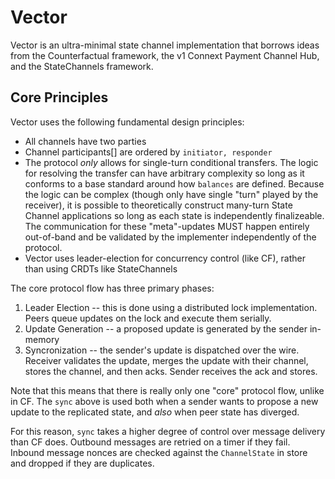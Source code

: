 # Vector
Vector is an ultra-minimal state channel implementation that borrows ideas from the Counterfactual framework, the v1 Connext Payment Channel Hub, and the StateChannels framework.

## Core Principles
Vector uses the following fundamental design principles:
- All channels have two parties
- Channel participants[] are ordered by `initiator, responder`
- The protocol *only* allows for single-turn conditional transfers. The logic for resolving the transfer can have arbitrary complexity so long as it conforms to a base standard around how `balances` are defined. Because the logic can be complex (though only have single "turn" played by the receiver), it is possible to theoretically construct many-turn State Channel applications so long as each state is independently finalizeable. The communication for these "meta"-updates MUST happen entirely out-of-band and be validated by the implementer independently of the protocol.
- Vector uses leader-election for concurrency control (like CF), rather than using CRDTs like StateChannels

The core protocol flow has three primary phases:
1. Leader Election -- this is done using a distributed lock implementation. Peers queue updates on the lock and execute them serially.
2. Update Generation -- a proposed update is generated by the sender in-memory
3. Syncronization -- the sender's update is dispatched over the wire. Receiver validates the update, merges the update with their channel, stores the channel, and then acks. Sender receives the ack and stores.

Note that this means that there is really only one "core" protocol flow, unlike in CF. The `sync` above is used both when a sender wants to propose a new update to the replicated state, and *also* when peer state has diverged.

For this reason, `sync` takes a higher degree of control over message delivery than CF does. Outbound messages are retried on a timer if they fail. Inbound message nonces are checked against the `ChannelState` in store and dropped if they are duplicates.